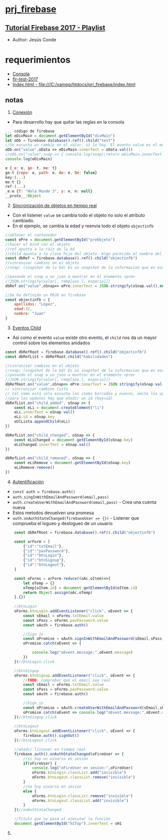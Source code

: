 # [prj_firebase](https://github.com/eacevedof/prj_firebase)

## [Tutorial Firebase 2017 - Playlist](https://www.youtube.com/watch?v=KIp_WKM4BIE&list=PLEtcGQaT56chIjXff_cAEglfe6gBSNFHj)
- Author: Jesús Conde

# requerimientos
- [Consola](https://console.firebase.google.com/project/fir-test-2017/database/fir-test-2017/data)
- [fir-test-2017](https://fir-test-2017.firebaseio.com/)
- [Index.html - file:///C:/xampp/htdocs/prj_firebase/index.html](file:///C:/xampp/htdocs/prj_firebase/index.html)

## notas

1. [Conexión](https://www.youtube.com/watch?v=KIp_WKM4BIE&feature=youtu.be)
- Para desarrollo hay que quitar las reglas en la consola

```js
... código de firebase 
let eDivMain = document.getElementById("divMain")
let oDb = firebase.database().ref().child("text") 
//Se escucha un cambio en el valor, si lo hay. El evento value es el más util para sincronizar objetos
oDb.on("value",oData => eDivMain.innerText = oData.val())
//oDb.on("value",snap => { console.log(snap);return eDivMain.innerText = snap.val()})
console.log(eDivMain)

e {_e: e, ge: t, me: t}
ge:t {repo: e, path: e, Ae: e, De: false}
key:(...)
me:t {}
ref:(...)
_e:e {T: "Hola Mundo 3", y: e, m: null}
__proto__:Object
```

2. [Sincronización de objetos en tiempo real](https://youtu.be/lwdTgA1pTX0?list=PLEtcGQaT56chIjXff_cAEglfe6gBSNFHj)

- Con el listener `value` se cambia todo el objeto no solo el atributo cambiado.
- En el ejemplo, se cambia la edad y reenvia todo el objeto `objectinfb`

```js
//obtener el contenedor
const ePre = document.getElementById("preObjeto")
//hacer el bind con el objeto
//ref apunta a la raiz de la bd
//child apunta a la clave hijo del objeto. Algo parecido al nombre del campo
const dbRef = firebase.database().ref().child("objectinfb")
//sinronizar cambios en el objeto
//snap: (snapshot de la bd) Es un snapshot de la informacion que en ese momento se encuentra en la bd

//pasando el snap a un json a mostrar en el elemento <pre>
//JSON.stringify(valor[, remplazo [, espacio]])
dbRef.on("value",oSnap=> ePre.innerText = JSON.stringify(oSnap.val(),null,3))

//Se ha definido un POJO en firebase
const objectinfb = {
    apellidos: "López",
    edad:32,
    nombre: "Juan"
}
```
3. [Eventos Child](https://youtu.be/9pi0_6Li31k?list=PLEtcGQaT56chIjXff_cAEglfe6gBSNFHj)
- Así como el evento `value` existe otro evento, el `child` nos da un mayor control sobre
los elementos anidados

```js
const dbRefRoot = firebase.database().ref().child("objectinfb")
const dbRefList = dbRefRoot.child("habilidades")

//sinronizar cambios en el objeto
//snap: (snapshot de la bd) Es un snapshot de la informacion que en ese momento se encuentra en la bd
//pasando el snap a un json a mostrar en el elemento <pre>
//JSON.stringify(valor[, remplazo [, espacio]])
dbRefRoot.on("value",oSnap=> ePre.innerText = JSON.stringify(oSnap.val(),null,3))
// sincronizar cambios lista
// tal como está solo escucha los items borrados y nuevos, omite los updates
//para los updates hay que añadir un id (key=id)
dbRefList.on("child_added", oSnap => {
    const eLi = document.createElement("li")
    eLi.innerText = oSnap.val()
    eLi.id = oSnap.key
    eUlLista.appendChild(eLi)
})

dbRefList.on("child_changed", oSnap => {
    const eLiChanged = document.getElementById(oSnap.key)
    eLiChanged.innerText = oSnap.val()
})

dbRefList.on("child_removed", oSnap => {
    const eLiRemove = document.getElementById(oSnap.key)
    eLiRemove.remove()
})    
```

4. [Autentificación](https://youtu.be/TnKypnlf-1c?list=PLEtcGQaT56chIjXff_cAEglfe6gBSNFHj)
- `const auth = firebase.auth()`
- `auth.singInWithEmailAndPassword(email,pass)` 
- `auth.createUserWithEmailAndPassword(email,pass)` - Crea una cuenta nueva
- Estos metodos devuelven una promesa
- `auth.onAuthStateChanged(firebaseUser => {})` - Listener que comprueba el logueo y deslogueo de un usuario
```js
    const dbRefRoot = firebase.database().ref().child("objectinfb")

    const arForm = [
        {"id":"txtEmail"},
        {"id":"pasPassword"},
        {"id":"btnLogin"},
        {"id":"btnSignup"},
        {"id":"btnLogout"},
    ]

    const oForms = arForm.reduce((oAc,oItem)=>{
        let oTemp = {}
        oTemp[oItem.id] = document.getElementById(oItem.id)
        return Object.assign(oAc,oTemp)
    },{})
    
    //btnLogin
    oForms.btnLogin.addEventListener("click", oEvent => {
        const sEmail = oForms.txtEmail.value
        const sPass = oForms.pasPassword.value
        const oAuth = firebase.auth()

        //Sign in
        const oPromise = oAuth.signInWithEmailAndPassword(sEmail,sPass)
        oPromise.catch(oEvent => {

            console.log("oEvent.message:",oEvent.message)
        })
    })//btnLogin.click

    //btnSingup 
    oForms.btnSignup.addEventListener("click", oEvent => {
        //TODO: comprobar que el email sea real
        const sEmail = oForms.txtEmail.value
        const sPass = oForms.pasPassword.value
        const oAuth = firebase.auth()

        //Sign in
        const oPromise = oAuth.createUserWithEmailAndPassword(sEmail,sPass)
        oPromise.catch(oEvent => console.log("oEvent.message:",oEvent.message))
    })//btnSingup.click
    
    //btnLogout
    oForms.btnLogout.addEventListener("click", oEvent => {
        firebase.auth().signOut()
    })//btnLogout.click

    //añadir listener en tiempo real
    firebase.auth().onAuthStateChanged(oFireUser => {
        //si hay un usuario en sesion
        if(oFireUser) {
            console.log("oFireUser en sesion:",oFireUser)
            oForms.btnLogin.classList.add("invisible")
            oForms.btnLogout.classList.remove("invisible")
        }
        //no hay usuario en sesion
        else {
            oForms.btnLogin.classList.remove("invisible")
            oForms.btnLogout.classList.add("invisible")
        }
    })//onAutStateChanged

    //Titulo que se pasa al ejecutar la función
    document.getElementById("h1Top").innerText = sH1
```
5. []()


```js
```

```js
```

```js
```

```js
```
